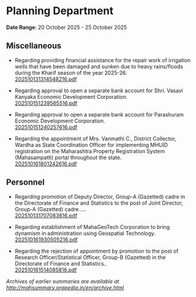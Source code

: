 # Planning Department

**Date Range**: 20 October 2025 - 25 October 2025


## Miscellaneous
- Regarding providing financial assistance for the repair work of irrigation wells that have been damaged and sunken due to heavy rains/floods during the Kharif season of the year 2025-26.\
  [202510131314548216.pdf](https://gr.maharashtra.gov.in/Site/Upload/Government%20Resolutions/English/202510131314548216.pdf)

- Regarding approval to open a separate bank account for Shri. Vasavi Kanyaka Economic Development Corporation.\
  [202510151239565516.pdf](https://gr.maharashtra.gov.in/Site/Upload/Government%20Resolutions/English/202510151239565516.pdf)

- Regarding approval to open a separate bank account for Parashuram Economic Development Corporation.\
  [202510151240257616.pdf](https://gr.maharashtra.gov.in/Site/Upload/Government%20Resolutions/English/202510151240257616.pdf)

- Regarding the appointment of Mrs. Vanmathi C., District Collector, Wardha as State Coordination Officer for implementing MHUID registration on the Maharashtra Property Registration System (Mahasampatti) portal throughout the state.\
  [202510161801242616.pdf](https://gr.maharashtra.gov.in/Site/Upload/Government%20Resolutions/English/202510161801242616.pdf)

## Personnel
- Regarding promotion of Deputy Director, Group-A (Gazetted) cadre in the Directorate of Finance and Statistics to the post of Joint Director, Group-A (Gazetted) cadre.....\
  [202510131707083616.pdf](https://gr.maharashtra.gov.in/Site/Upload/Government%20Resolutions/English/202510131707083616.pdf)

- Regarding establishment of MahaGeoTech Corporation to bring dynamism in administration using Geospatial Technology.\
  [202510161930505216.pdf](https://gr.maharashtra.gov.in/Site/Upload/Government%20Resolutions/English/202510161930505216.pdf)

- Regarding the rejection of appointment by promotion to the post of Research Officer/Statistical Officer, Group-B (Gazetted) in the Directorate of Finance and Statistics..\
  [202510161514085816.pdf](https://gr.maharashtra.gov.in/Site/Upload/Government%20Resolutions/English/202510161514085816.pdf)


*Archives of earlier summaries are available at http://mahsummary.orgpedia.in/en/archive.html*